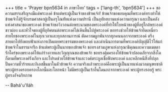 +++
title = 'Prayer bpn5634 in ภาษาไทย'
tags = ['lang-th', 'bpn5634']
+++
ขอความสรรเสริญจงมีแด่พระองค์ ข้าแต่พระผู้เป็นเจ้าของข้าพเจ้า! ข้าพเจ้าขอขอบคุณที่พระองค์ทรงทำให้ข้าพเจ้าได้รู้จักบรมศาสดาผู้เป็นอรุโณทัยแห่งความปรานี เป็นอุทัยสถานแห่งความกรุณา และเป็นคลังแห่งศาสนาของพระองค์ ข้าพเจ้าขอวิงวอนต่อพระนามของพระองค์ที่ทำให้ใบหน้าของผู้ที่อยู่ใกล้พระองค์ขาวผ่อง และหัวใจของผู้ที่อุทิศตนต่อพระองค์ได้เหินขึ้นไปสู่พระองค์ ขอทรงช่วยให้ข้าพเจ้ายึดเหนี่ยวสายใยของพระองค์ในทุกเวลาและทุกสถานการณ์ ตัดความผูกพันจากทุกคนนอกจากพระองค์ ตรึงสายตาไปยังขอบฟ้าแห่งการเปิดเผยพระธรรมของพระองค์ และดำเนินการตามที่พระองค์บัญญัติไว้ให้แก่ข้าพเจ้าในธรรมจารึก
	ข้าแต่พระผู้เป็นนายของข้าพเจ้า ขอทรงสวมภูษาแห่งกรุณาธิคุณและความเมตตารักใคร่ของพระองค์ให้แก่ร่างกายและวิญญาณของข้าพเจ้า ขอทรงคุ้มครองให้ข้าพเจ้าปลอดภัยจากสิ่งใดก็ตามที่พระองค์รังเกียจ และโปรดช่วยให้ข้าพเจ้าและวงศ์ตระกูลเชื่อฟังพระองค์ และหลีกหนีสิ่งที่ปลุกปั่นความชั่วร้ายและกิเลสขึ้นมาในตัวข้าพเจ้า
	ความจริงแล้วพระองค์คือพระผู้เป็นนายแห่งมวลมนุษยชาติ พระผู้ทรงครอบครองโลกนี้และโลกหน้า ไม่มีพระผู้เป็นเจ้าอื่นใดนอกจากพระองค์ พระผู้ทรงรอบรู้ พระผู้ทรงอัจฉริยภาพ

-- Bahá'u'lláh
